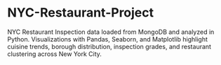 # NYC-Restaurant-Project
NYC Restaurant Inspection data loaded from MongoDB and analyzed in Python. Visualizations with Pandas, Seaborn, and Matplotlib highlight cuisine trends, borough distribution, inspection grades, and restaurant clustering across New York City.
